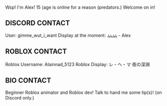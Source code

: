 Wsp! I'm Alex! 15 (age is online for a reason (predators.)
Welcome on in!

DISCORD CONTACT
--------------
User: gimme_wut_i_want
Display at the moment: ܔܔܛܔ - Alex

ROBLOX CONTACT
--------------
Roblox Username: Alainnad_5123
Roblox Display: レ・ヘ・マ 夜の深淵

BIO CONTACT
--------------
Beginner Roblox animator and Roblox dev!
Talk to hand me some tip(s)! (on Discord only.)

<!---
ItsYourOnlyAlex/ItsYourOnlyAlex
